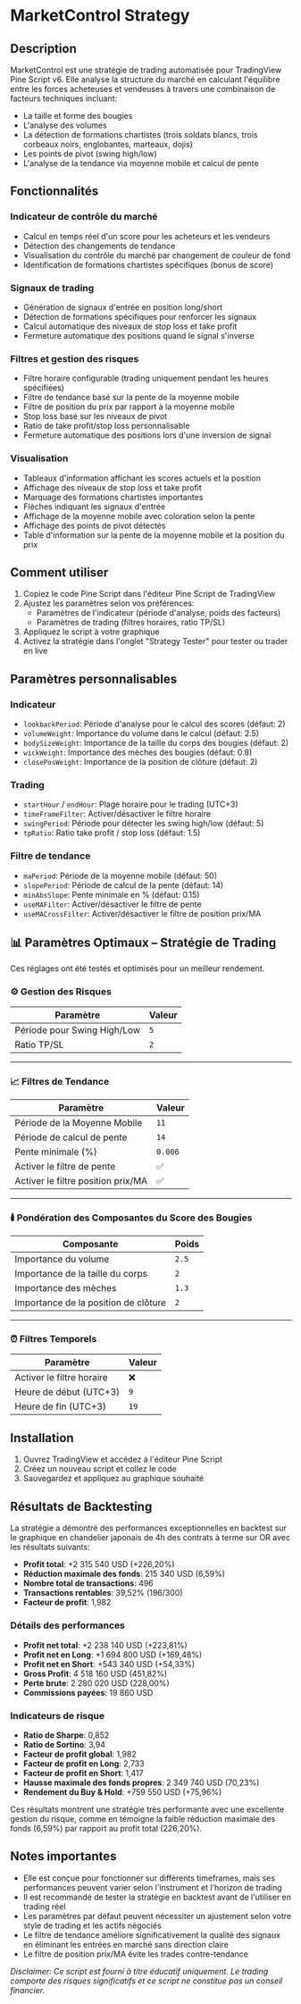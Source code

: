 # MarketControl Strategy

## Description
MarketControl est une stratégie de trading automatisée pour TradingView Pine Script v6. Elle analyse la structure du marché en calculant l'équilibre entre les forces acheteuses et vendeuses à travers une combinaison de facteurs techniques incluant:

- La taille et forme des bougies
- L'analyse des volumes
- La détection de formations chartistes (trois soldats blancs, trois corbeaux noirs, englobantes, marteaux, dojis)
- Les points de pivot (swing high/low)
- L'analyse de la tendance via moyenne mobile et calcul de pente

## Fonctionnalités

### Indicateur de contrôle du marché
- Calcul en temps réel d'un score pour les acheteurs et les vendeurs
- Détection des changements de tendance
- Visualisation du contrôle du marché par changement de couleur de fond
- Identification de formations chartistes spécifiques (bonus de score)

### Signaux de trading
- Génération de signaux d'entrée en position long/short
- Détection de formations spécifiques pour renforcer les signaux
- Calcul automatique des niveaux de stop loss et take profit
- Fermeture automatique des positions quand le signal s'inverse

### Filtres et gestion des risques
- Filtre horaire configurable (trading uniquement pendant les heures spécifiées)
- Filtre de tendance basé sur la pente de la moyenne mobile
- Filtre de position du prix par rapport à la moyenne mobile
- Stop loss basé sur les niveaux de pivot
- Ratio de take profit/stop loss personnalisable
- Fermeture automatique des positions lors d'une inversion de signal

### Visualisation
- Tableaux d'information affichant les scores actuels et la position
- Affichage des niveaux de stop loss et take profit
- Marquage des formations chartistes importantes
- Flèches indiquant les signaux d'entrée
- Affichage de la moyenne mobile avec coloration selon la pente
- Affichage des points de pivot détectés
- Table d'information sur la pente de la moyenne mobile et la position du prix

## Comment utiliser

1. Copiez le code Pine Script dans l'éditeur Pine Script de TradingView
2. Ajustez les paramètres selon vos préférences:
   - Paramètres de l'indicateur (période d'analyse, poids des facteurs)
   - Paramètres de trading (filtres horaires, ratio TP/SL)
3. Appliquez le script à votre graphique
4. Activez la stratégie dans l'onglet "Strategy Tester" pour tester ou trader en live

## Paramètres personnalisables

### Indicateur
- `lookbackPeriod`: Période d'analyse pour le calcul des scores (défaut: 2)
- `volumeWeight`: Importance du volume dans le calcul (défaut: 2.5)
- `bodySizeWeight`: Importance de la taille du corps des bougies (défaut: 2)
- `wickWeight`: Importance des mèches des bougies (défaut: 0.8)
- `closePosWeight`: Importance de la position de clôture (défaut: 2)

### Trading
- `startHour` / `endHour`: Plage horaire pour le trading (UTC+3)
- `timeFrameFilter`: Activer/désactiver le filtre horaire
- `swingPeriod`: Période pour détecter les swing high/low (défaut: 5)
- `tpRatio`: Ratio take profit / stop loss (défaut: 1.5)

### Filtre de tendance
- `maPeriod`: Période de la moyenne mobile (défaut: 50)
- `slopePeriod`: Période de calcul de la pente (défaut: 14)
- `minAbsSlope`: Pente minimale en % (défaut: 0.15)
- `useMAFilter`: Activer/désactiver le filtre de pente
- `useMACrossFilter`: Activer/désactiver le filtre de position prix/MA

## 📊 Paramètres Optimaux – Stratégie de Trading

Ces réglages ont été testés et optimisés pour un meilleur rendement.

### ⚙️ Gestion des Risques

| Paramètre                 | Valeur |
|--------------------------|--------|
| Période pour Swing High/Low | `5`    |
| Ratio TP/SL              | `2`    |

---

### 📈 Filtres de Tendance

| Paramètre                         | Valeur  |
|----------------------------------|---------|
| Période de la Moyenne Mobile     | `11`    |
| Période de calcul de pente       | `14`    |
| Pente minimale (%)               | `0.006` |
| Activer le filtre de pente       | ✅       |
| Activer le filtre position prix/MA | ✅       |

---

### 🕯️ Pondération des Composantes du Score des Bougies

| Composante                     | Poids  |
|--------------------------------|--------|
| Importance du volume           | `2.5`  |
| Importance de la taille du corps | `2`    |
| Importance des mèches          | `1.3`  |
| Importance de la position de clôture | `2`    |

---

### ⏰ Filtres Temporels

| Paramètre                | Valeur |
|--------------------------|--------|
| Activer le filtre horaire | ❌     |
| Heure de début (UTC+3)   | `9`    |
| Heure de fin (UTC+3)     | `19`   |
  
## Installation

1. Ouvrez TradingView et accédez à l'éditeur Pine Script
2. Créez un nouveau script et collez le code
3. Sauvegardez et appliquez au graphique souhaité

## Résultats de Backtesting

La stratégie a démontré des performances exceptionnelles en backtest sur le graphique en chandelier japonais de 4h des contrats à terme sur OR avec les résultats suivants:

- **Profit total**: +2 315 540 USD (+226,20%)
- **Réduction maximale des fonds**: 215 340 USD (6,59%)
- **Nombre total de transactions**: 496
- **Transactions rentables**: 39,52% (196/300)
- **Facteur de profit**: 1,982

### Détails des performances
- **Profit net total**: +2 238 140 USD (+223,81%)
- **Profit net en Long**: +1 694 800 USD (+169,48%)
- **Profit net en Short**: +543 340 USD (+54,33%)
- **Gross Profit**: 4 518 160 USD (451,82%)
- **Perte brute**: 2 280 020 USD (228,00%)
- **Commissions payées**: 19 860 USD

### Indicateurs de risque
- **Ratio de Sharpe**: 0,852
- **Ratio de Sortino**: 3,94
- **Facteur de profit global**: 1,982
- **Facteur de profit en Long**: 2,733
- **Facteur de profit en Short**: 1,417
- **Hausse maximale des fonds propres**: 2 349 740 USD (70,23%)
- **Rendement du Buy & Hold**: +759 550 USD (+75,96%)

Ces résultats montrent une stratégie très performante avec une excellente gestion du risque, comme en témoigne la faible réduction maximale des fonds (6,59%) par rapport au profit total (226,20%).

## Notes importantes

- Elle est conçue pour fonctionner sur différents timeframes, mais ses performances peuvent varier selon l'instrument et l'horizon de trading
- Il est recommandé de tester la stratégie en backtest avant de l'utiliser en trading réel
- Les paramètres par défaut peuvent nécessiter un ajustement selon votre style de trading et les actifs négociés
- Le filtre de tendance améliore significativement la qualité des signaux en éliminant les entrées en marché sans direction claire
- Le filtre de position prix/MA évite les trades contre-tendance

*Disclaimer: Ce script est fourni à titre éducatif uniquement. Le trading comporte des risques significatifs et ce script ne constitue pas un conseil financier.*

